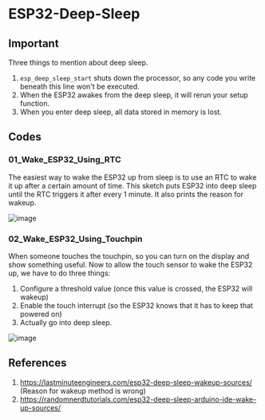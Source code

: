 # ESP32-Deep-Sleep
## Important
Three things to mention about deep sleep.
1. `esp_deep_sleep_start` shuts down the processor, so any code you write beneath this line won't be executed.
2. When the ESP32 awakes from the deep sleep, it will rerun your setup function.
3. When you enter deep sleep, all data stored in memory is lost.

## Codes
### 01_Wake_ESP32_Using_RTC
The easiest way to wake the ESP32 up from sleep is to use an RTC to wake it up after a certain amount of time. This sketch puts ESP32 into deep sleep until the RTC triggers it after every 1 minute. It also prints the reason for wakeup.

![image](https://user-images.githubusercontent.com/61982410/124750508-2b77b380-df43-11eb-8457-4f39f62022bc.png)
### 02_Wake_ESP32_Using_Touchpin
When someone touches the touchpin, so you can turn on the display and show something useful.
Now to allow the touch sensor to wake the ESP32 up, we have to do three things:
1. Configure a threshold value (once this value is crossed, the ESP32 will wakeup)
2. Enable the touch interrupt (so the ESP32 knows that it has to keep that powered on)
3. Actually go into deep sleep.

![image](https://user-images.githubusercontent.com/61982410/124773703-ce87f780-df5a-11eb-9a1b-11a8837ce295.png)

## References
1. https://lastminuteengineers.com/esp32-deep-sleep-wakeup-sources/ (Reason for wakeup method is wrong)
2. https://randomnerdtutorials.com/esp32-deep-sleep-arduino-ide-wake-up-sources/

